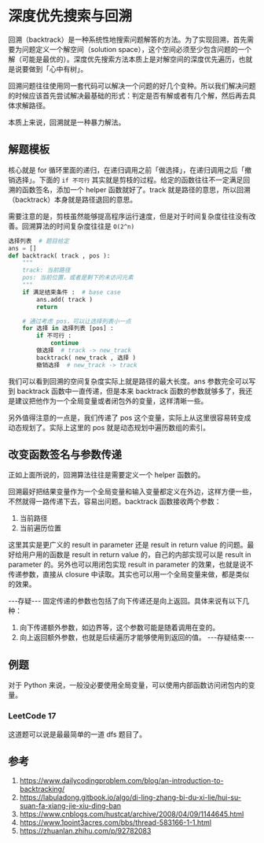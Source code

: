 # 深度优先搜索与回溯

<!--
ID: 064e9fc3-19b9-4246-b2c0-dca786bb4e74
Status: draft
Date: 2020-01-31T00:00:00
Modified: 2020-07-29T23:37:30
wp_id: 1677
-->

回溯（backtrack）是一种系统性地搜索问题解答的方法。为了实现回溯，首先需要为问题定义一个解空间（solution space），这个空间必须至少包含问题的一个解（可能是最优的）。深度优先搜索方法本质上是对解空间的深度优先遍历，也就是说要做到「心中有树」。

回溯问题往往使用同一套代码可以解决一个问题的好几个变种。所以我们解决问题的时候应该首先尝试解决最基础的形式：判定是否有解或者有几个解，然后再去具体求解路径。

本质上来说，回溯就是一种暴力解法。

## 解题模板

核心就是 for 循环里面的递归，在递归调用之前「做选择」，在递归调用之后「撤销选择」。下面的 `if 不可行` 其实就是剪枝的过程。给定的函数往往不一定满足回溯的函数签名，添加一个 helper 函数就好了。track 就是路径的意思，所以回溯（backtrack）本身就是路径退回的意思。

需要注意的是，剪枝虽然能够提高程序运行速度，但是对于时间复杂度往往没有改善。回溯算法的时间复杂度往往是 `O(2^n)`

```Python
选择列表  # 题目给定
ans = []
def backtrack( track , pos ):
    """
    track: 当前路径
    pos: 当前位置，或者是剩下的未访问元素
    """
    if 满足结束条件 :  # base case
        ans.add( track )
        return

    # 通过考虑 pos，可以让选择列表小一点
    for 选择 in 选择列表 [pos] :
        if 不可行 :
            continue
        做选择  # track -> new_track
        backtrack( new_track , 选择 )
        撤销选择  # new_track -> track
```

我们可以看到回溯的空间复杂度实际上就是路径的最大长度。ans 参数完全可以写到 backtrack 函数中一直传递，但是本来 backtrack 函数的参数就够多了，我还是建议把他作为一个全局变量或者闭包外的变量，这样清晰一些。

另外值得注意的一点是，我们传递了 pos 这个变量，实际上从这里很容易转变成动态规划了。实际上这里的 pos 就是动态规划中遍历数组的索引。

## 改变函数签名与参数传递

正如上面所说的，回溯算法往往是需要定义一个 helper 函数的。

回溯最好把结果变量作为一个全局变量和输入变量都定义在外边，这样方便一些，不然就得一路传递下去，容易出问题。backtrack 函数接收两个参数：

1. 当前路径
2. 当前遍历位置

这里其实是更广义的 result in parameter 还是 result in return value 的问题。最好给用户用的函数是 result in return value 的，自己的内部实现可以是 result in parameter 的。另外也可以用闭包实现 result in parameter 的效果，也就是说不传递参数，直接从 closure 中读取。其实也可以用一个全局变量来做，都是类似的效果。

---存疑---
固定传递的参数也包括了向下传递还是向上返回。具体来说有以下几种：

1. 向下传递额外参数，如边界等，这个参数可能是随着调用在变的。 
2. 向上返回额外参数，也就是后续遍历才能够使用到返回的值。
---存疑结束---

## 例题

对于 Python 来说，一般没必要使用全局变量，可以使用内部函数访问闭包内的变量。

### LeetCode 17

这道题可以说是最最简单的一道 dfs 题目了。 

## 参考

1. https://www.dailycodingproblem.com/blog/an-introduction-to-backtracking/
2. https://labuladong.gitbook.io/algo/di-ling-zhang-bi-du-xi-lie/hui-su-suan-fa-xiang-jie-xiu-ding-ban
3. https://www.cnblogs.com/hustcat/archive/2008/04/09/1144645.html
4. https://www.1point3acres.com/bbs/thread-583166-1-1.html
5. https://zhuanlan.zhihu.com/p/92782083